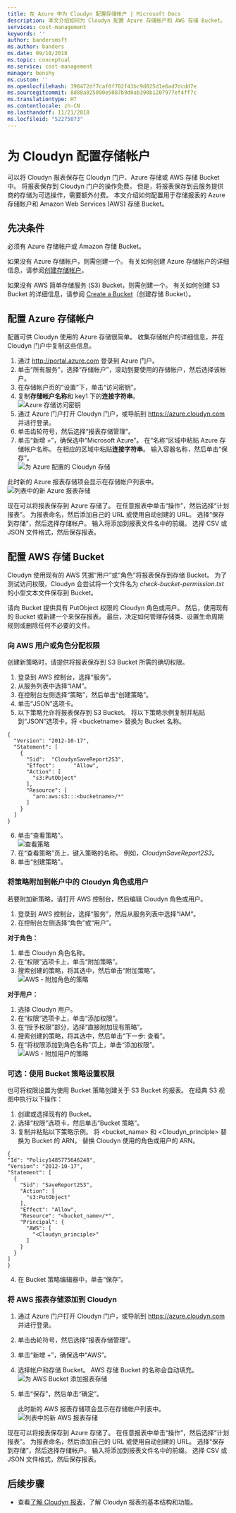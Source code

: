 ```yaml
---
title: 在 Azure 中为 Cloudyn 配置存储帐户 | Microsoft Docs
description: 本文介绍如何为 Cloudyn 配置 Azure 存储帐户和 AWS 存储 Bucket。
services: cost-management
keywords: ''
author: bandersmsft
ms.author: banders
ms.date: 09/18/2018
ms.topic: conceptual
ms.service: cost-management
manager: benshy
ms.custom: ''
ms.openlocfilehash: 398472df7caf0f702f43bc9d025d1e6ad7dcdd7e
ms.sourcegitcommit: 8d88a025090e5087b9d0ab390b1207977ef4ff7c
ms.translationtype: HT
ms.contentlocale: zh-CN
ms.lasthandoff: 11/21/2018
ms.locfileid: "52275073"
---
```

# <a name="configure-storage-accounts-for-cloudyn"></a>为 Cloudyn 配置存储帐户

<!--- intent: As a Cloudyn user, I want to configure Cloudyn to use my cloud service provider storage account to store my reports. -->

可以将 Cloudyn 报表保存在 Cloudyn 门户、Azure 存储或 AWS 存储 Bucket 中。 将报表保存到 Cloudyn 门户的操作免费。 但是，将报表保存到云服务提供商的存储为可选操作，需要额外付费。 本文介绍如何配置用于存储报表的 Azure 存储帐户和 Amazon Web Services (AWS) 存储 Bucket。

## <a name="prerequisites"></a>先决条件

必须有 Azure 存储帐户或 Amazon 存储 Bucket。

如果没有 Azure 存储帐户，则需创建一个。 有关如何创建 Azure 存储帐户的详细信息，请参阅[创建存储帐户](../storage/common/storage-quickstart-create-account.md)。

如果没有 AWS 简单存储服务 (S3) Bucket，则需创建一个。 有关如何创建 S3 Bucket 的详细信息，请参阅 [Create a Bucket](https://docs.aws.amazon.com/AmazonS3/latest/gsg/CreatingABucket.html)（创建存储 Bucket）。

## <a name="configure-your-azure-storage-account"></a>配置 Azure 存储帐户

配置可供 Cloudyn 使用的 Azure 存储很简单。 收集存储帐户的详细信息，并在 Cloudyn 门户中复制这些信息。

1. 通过 http://portal.azure.com 登录到 Azure 门户。
2. 单击“所有服务”，选择“存储帐户”，滚动到要使用的存储帐户，然后选择该帐户。
3. 在存储帐户页的“设置”下，单击“访问密钥”。
4. 复制**存储帐户名称**和 key1 下的**连接字符串**。  
![Azure 存储访问密钥](./media/storage-accounts/azure-storage-access-keys.png)  
5. 通过 Azure 门户打开 Cloudyn 门户，或导航到 https://azure.cloudyn.com 并进行登录。
6. 单击齿轮符号，然后选择“报表存储管理”。
7. 单击“新增 +”，确保选中“Microsoft Azure”。 在“名称”区域中粘贴 Azure 存储帐户名称。 在相应的区域中粘贴**连接字符串**。 输入容器名称，然后单击“保存”。  
![为 Azure 配置的 Cloudyn 存储](./media/storage-accounts/azure-cloudyn-storage.png)

  此时新的 Azure 报表存储项会显示在存储帐户列表中。  
    ![列表中的新 Azure 报表存储](./media/storage-accounts/azure-storage-entry.png)


现在可以将报表保存到 Azure 存储了。 在任意报表中单击“操作”，然后选择“计划报表”。 为报表命名，然后添加自己的 URL 或使用自动创建的 URL。 选择“保存到存储”，然后选择存储帐户。 输入将添加到报表文件名中的前缀。 选择 CSV 或 JSON 文件格式，然后保存报表。

## <a name="configure-an-aws-storage-bucket"></a>配置 AWS 存储 Bucket

Cloudyn 使用现有的 AWS 凭据“用户”或“角色”将报表保存到存储 Bucket。 为了测试访问权限，Cloudyn 会尝试将一个文件名为 _check-bucket-permission.txt_ 的小型文本文件保存到 Bucket。

请向 Bucket 提供具有 PutObject 权限的 Cloudyn 角色或用户。 然后，使用现有的 Bucket 或新建一个来保存报表。 最后，决定如何管理存储类、设置生命周期规则或删除任何不必要的文件。

###  <a name="assign-permissions-to-your-aws-user-or-role"></a>向 AWS 用户或角色分配权限

创建新策略时，请提供将报表保存到 S3 Bucket 所需的确切权限。

1. 登录到 AWS 控制台，选择“服务”。
2. 从服务列表中选择“IAM”。
3. 在控制台左侧选择“策略”，然后单击“创建策略”。
4. 单击“JSON”选项卡。
5. 以下策略允许将报表保存到 S3 Bucket。 将以下策略示例复制并粘贴到“JSON”选项卡。将 &lt;bucketname&gt; 替换为 Bucket 名称。

  ```
{
    "Version": "2012-10-17",
    "Statement": [
      {
        "Sid":  "CloudynSaveReport2S3",
        "Effect":      "Allow",
        "Action": [
          "s3:PutObject"
        ],
        "Resource": [
          "arn:aws:s3:::<bucketname>/*"
        ]
      }
    ]
}
```

6. 单击“查看策略”。  
    ![查看策略](./media/storage-accounts/aws-policy.png)  
7. 在“查看策略”页上，键入策略的名称。 例如，_CloudynSaveReport2S3_。
8. 单击“创建策略”。

### <a name="attach-the-policy-to-a-cloudyn-role-or-user-in-your-account"></a>将策略附加到帐户中的 Cloudyn 角色或用户

若要附加新策略，请打开 AWS 控制台，然后编辑 Cloudyn 角色或用户。

1. 登录到 AWS 控制台，选择“服务”，然后从服务列表中选择“IAM”。
2. 在控制台左侧选择“角色”或“用户”。

**对于角色：**

  1. 单击 Cloudyn 角色名称。
  2. 在“权限”选项卡上，单击“附加策略”。
  3. 搜索创建的策略，将其选中，然后单击“附加策略”。
    ![AWS - 附加角色的策略](./media/storage-accounts/aws-attach-policy-role.png)

**对于用户：**

1. 选择 Cloudyn 用户。
2. 在“权限”选项卡上，单击“添加权限”。
3. 在“授予权限”部分，选择“直接附加现有策略”。
4. 搜索创建的策略，将其选中，然后单击“下一步: 查看”。
5. 在“将权限添加到角色名称”页上，单击“添加权限”。  
    ![AWS - 附加用户的策略](./media/storage-accounts/aws-attach-policy-user.png)


### <a name="optional-set-permission-with-bucket-policy"></a>可选：使用 Bucket 策略设置权限

也可将权限设置为使用 Bucket 策略创建关于 S3 Bucket 的报表。 在经典 S3 视图中执行以下操作：

1. 创建或选择现有的 Bucket。
2. 选择“权限”选项卡，然后单击“Bucket 策略”。
3. 复制并粘贴以下策略示例。 将 &lt;bucket\_name&gt; 和 &lt;Cloudyn\_principle&gt; 替换为 Bucket 的 ARN。 替换 Cloudyn 使用的角色或用户的 ARN。

  ```
{
  "Id": "Policy1485775646248",
  "Version": "2012-10-17",
  "Statement": [
    {
      "Sid": "SaveReport2S3",
      "Action": [
        "s3:PutObject"
      ],
      "Effect": "Allow",
      "Resource": "<bucket_name>/*",
      "Principal": {
        "AWS": [
          "<Cloudyn_principle>"
        ]
      }
    }
  ]
}
```

4. 在 Bucket 策略编辑器中，单击“保存”。

### <a name="add-aws-report-storage-to-cloudyn"></a>将 AWS 报表存储添加到 Cloudyn

1. 通过 Azure 门户打开 Cloudyn 门户，或导航到 https://azure.cloudyn.com 并进行登录。
2. 单击齿轮符号，然后选择“报表存储管理”。
3. 单击“新增 +”，确保选中“AWS”。
4. 选择帐户和存储 Bucket。 AWS 存储 Bucket 的名称会自动填充。  
    ![为 AWS Bucket 添加报表存储](./media/storage-accounts/aws-cloudyn-storage.png)  
5. 单击“保存”，然后单击“确定”。

    此时新的 AWS 报表存储项会显示在存储帐户列表中。  
    ![列表中的新 AWS 报表存储](./media/storage-accounts/aws-storage-entry.png)


现在可以将报表保存到 Azure 存储了。 在任意报表中单击“操作”，然后选择“计划报表”。 为报表命名，然后添加自己的 URL 或使用自动创建的 URL。 选择“保存到存储”，然后选择存储帐户。 输入将添加到报表文件名中的前缀。 选择 CSV 或 JSON 文件格式，然后保存报表。

## <a name="next-steps"></a>后续步骤

- 查看[了解 Cloudyn 报表](understanding-cost-reports.md)，了解 Cloudyn 报表的基本结构和功能。

